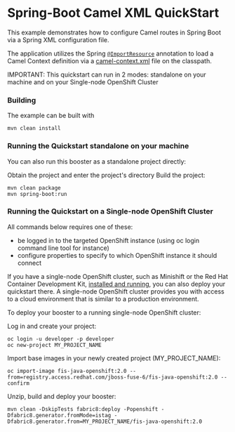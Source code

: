 # Spring-Boot Camel XML QuickStart

This example demonstrates how to configure Camel routes in Spring Boot via
a Spring XML configuration file.

The application utilizes the Spring [`@ImportResource`](http://docs.spring.io/spring/docs/current/javadoc-api/org/springframework/context/annotation/ImportResource.html) annotation to load a Camel Context definition via a [camel-context.xml](src/main/resources/spring/camel-context.xml) file on the classpath.

IMPORTANT: This quickstart can run in 2 modes: standalone on your machine and on your Single-node OpenShift Cluster 

### Building

The example can be built with

    mvn clean install

### Running the Quickstart standalone on your machine

You can also run this booster as a standalone project directly:

Obtain the project and enter the project's directory
Build the project:

    mvn clean package
    mvn spring-boot:run 

### Running the Quickstart on a Single-node OpenShift Cluster

All commands below requires one of these:
- be logged in to the targeted OpenShift instance (using oc login command line tool for instance)
- configure properties to specify to which OpenShift instance it should connect

If you have a single-node OpenShift cluster, such as Minishift or the Red Hat Container Development Kit, [installed and running](http://appdev.openshift.io/docs/minishift-installation.html), you can also deploy your quickstart there. A single-node OpenShift cluster provides you with access to a cloud environment that is similar to a production environment.

To deploy your booster to a running single-node OpenShift cluster:

Log in and create your project:

    oc login -u developer -p developer
    oc new-project MY_PROJECT_NAME

Import base images in your newly created project (MY_PROJECT_NAME):

    oc import-image fis-java-openshift:2.0 --from=registry.access.redhat.com/jboss-fuse-6/fis-java-openshift:2.0 --confirm

Unzip, build and deploy your booster:

    mvn clean -DskipTests fabric8:deploy -Popenshift -Dfabric8.generator.fromMode=istag -Dfabric8.generator.from=MY_PROJECT_NAME/fis-java-openshift:2.0
